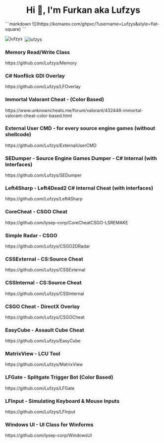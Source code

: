 <h1 align="center">Hi 👋, I'm Furkan aka Lufzys</h1>
```markdown
![](https://komarev.com/ghpvc/?username=Lufzys&style=flat-square)
```
<p><img align="left" src="https://github-readme-stats.vercel.app/api/top-langs?username=lufzys&show_icons=true&theme=dark&locale=en&layout=compact" alt="lufzys" /></p>

<p>&nbsp;<img align="center" src="https://github-readme-stats.vercel.app/api?username=lufzys&show_icons=true&theme=dark&locale=en" alt="lufzys" /></p>

<h3 align="left">Memory Read/Write Class</h3>
<p>https://github.com/Lufzys/Memory</p>

<h3 align="left">C# Nonflick GDI Overlay</h3>
<p>https://github.com/Lufzys/LFOverlay</p>

<h3 align="left">Immortal Valorant Cheat - (Color Based)</h3>
<p>https://www.unknowncheats.me/forum/valorant/432448-immortal-valorant-cheat-color-based.html</p>

<h3 align="left">External User CMD -  for every source engine games (without shellcode)</h3>
<p>https://github.com/Lufzys/ExternalUserCMD</p>

<h3 align="left">SEDumper - Source Engine Games Dumper - C# Internal (with Interfaces)</h3>
<p>https://github.com/Lufzys/SEDumper</p>

<h3 align="left">Left4Sharp - Left4Dead2 C# Internal Cheat (with interfaces)</h3>
<p>https://github.com/Lufzys/Left4Sharp</p>

<h3 align="left">CoreCheat - CSGO Cheat</h3>
<p>https://github.com/lysep-corp/CoreCheatCSGO-LSREMAKE</p>

<h3 align="left">Simple Radar - CSGO</h3>
<p>https://github.com/Lufzys/CSGO2DRadar</p>

<h3 align="left">CSSExternal - CS:Source Cheat</h3>
<p>https://github.com/Lufzys/CSSExternal</p>

<h3 align="left">CSSInternal - CS:Source Cheat</h3>
<p>https://github.com/Lufzys/CSSInternal</p>

<h3 align="left">CSGO Cheat - DirectX Overlay</h3>
<p>https://github.com/Lufzys/CSGOCheat</p>

<h3 align="left">EasyCube - Assault Cube Cheat</h3>
<p>https://github.com/Lufzys/EasyCube</p>

<h3 align="left">MatrixView - LCU Tool</h3>
<p>https://github.com/Lufzys/MatrixView</p>

<h3 align="left">LFGate - Splitgate Trigger Bot (Color Based)</h3>
<p>https://github.com/Lufzys/LFGate</p>

<h3 align="left">LFInput - Simulating Keyboard & Mouse Inputs</h3>
<p>https://github.com/Lufzys/LFInput</p>

<h3 align="left">Windows UI - UI Class for Winforms</h3>
<p>https://github.com/lysep-corp/WindowsUI</p>
